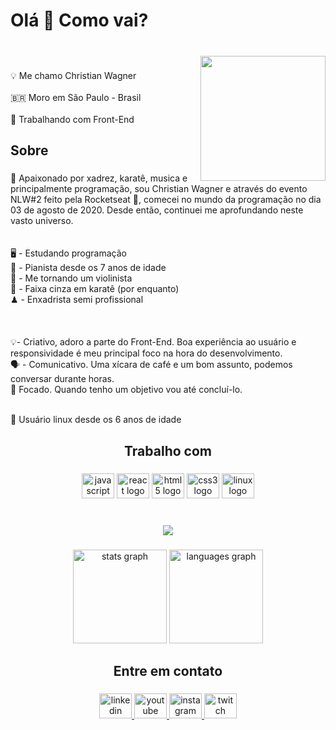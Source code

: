 <h1 align="left">Olá 👋 Como vai?</h1>

###

<br clear="both">

<img align="right" height="200" src="https://acegif.com/wp-content/gifs/coffee-38.gif"  />

###

<p align="left">💡 Me chamo Christian Wagner<br><br>🇧🇷 Moro em São Paulo - Brasil<br><br>🚀 Trabalhando com Front-End</p>

###

<h2 align="left">Sobre</h2>

###

<p align="left">👋 Apaixonado por xadrez, karatê, musica e principalmente programação, sou Christian Wagner e através do evento NLW#2 feito pela Rocketseat 🚀, comecei no mundo da programação no dia 03 de agosto de 2020. Desde então, continuei me aprofundando neste vasto universo.<br><br><br>🖥️ - Estudando programação<br>🎹 - Pianista desde os 7 anos de idade<br>🎻 - Me tornando um violinista<br>🥋 - Faixa cinza em karatê (por enquanto)<br>♟ - Enxadrista semi profissional<br><br><br><br>💡- Criativo, adoro a parte do Front-End. Boa experiência ao usuário e responsividade é meu principal foco na hora do desenvolvimento. <br>🗣 - Comunicativo. Uma xícara de café e um bom assunto, podemos conversar durante horas.<br>🎯 Focado. Quando tenho um objetivo vou até concluí-lo.</p><br>🐧 Usuário linux desde os 6 anos de idade</p>

###

<h2 align="center">Trabalho com</h2>

###

<div align="center">
  <img src="https://cdn.jsdelivr.net/gh/devicons/devicon/icons/javascript/javascript-original.svg" height="40" width="52" alt="javascript logo"  />
  <img src="https://cdn.jsdelivr.net/gh/devicons/devicon/icons/react/react-original.svg" height="40" width="52" alt="react logo"  />
  <img src="https://cdn.jsdelivr.net/gh/devicons/devicon/icons/html5/html5-original.svg" height="40" width="52" alt="html5 logo"  />
  <img src="https://cdn.jsdelivr.net/gh/devicons/devicon/icons/css3/css3-original.svg" height="40" width="52" alt="css3 logo"  />
  <img src="https://cdn.jsdelivr.net/gh/devicons/devicon/icons/linux/linux-original.svg" height="40" width="52" alt="linux logo"  />
</div>

###

<br clear="both">

<div align="center">
  <img src="https://profile-counter.glitch.me/DevChristianWagner/count.svg?"  />
</div>

###

<div align="center">
  <img src="https://github-readme-stats.vercel.app/api?hide_title=false&hide_rank=false&show_icons=true&include_all_commits=true&count_private=true&disable_animations=false&theme=dark&locale=pt-br&hide_border=false&custom_title=Atividade&username=DevChristianWagner" height="150" alt="stats graph"  />
  <img src="https://github-readme-stats.vercel.app/api/top-langs?locale=pt-br&hide_title=false&layout=compact&card_width=320&langs_count=5&theme=dark&hide_border=false&custom_title=Linguagens mais usadas&username=DevChristianWagner" height="150" alt="languages graph"  />
</div>

###

<h2 align="center">Entre em contato</h2>

###

<div align="center">
  <a href="https://www.linkedin.com/in/christian-wagner-72b50b219/" target="_blank">
    <img src="https://raw.githubusercontent.com/maurodesouza/profile-readme-generator/master/src/assets/icons/social/linkedin/default.svg" width="52" height="40" alt="linkedin logo"  />
  </a>
  <a href="https://youtube.com/cafedodeveloper" target="_blank">
    <img src="https://raw.githubusercontent.com/maurodesouza/profile-readme-generator/master/src/assets/icons/social/youtube/default.svg" width="52" height="40" alt="youtube logo"  />
  </a>
  <a href="https://instagram.com/codescraft" target="_blank">
    <img src="https://raw.githubusercontent.com/maurodesouza/profile-readme-generator/master/src/assets/icons/social/instagram/default.svg" width="52" height="40" alt="instagram logo"  />
  </a>
  <a href="https://twitch.tv/cafedodeveloper" target="_blank">
    <img src="https://raw.githubusercontent.com/maurodesouza/profile-readme-generator/master/src/assets/icons/social/twitch/default.svg" width="52" height="40" alt="twitch logo"  />
  </a>
</div>

###

<br clear="both">

<img align="right" height="0" src="https://avatars.githubusercontent.com/u/65682195?s=400&u=91f0afc9ae76a182e13be9f4064c1f2c59aaf852&v=4"  />

###
